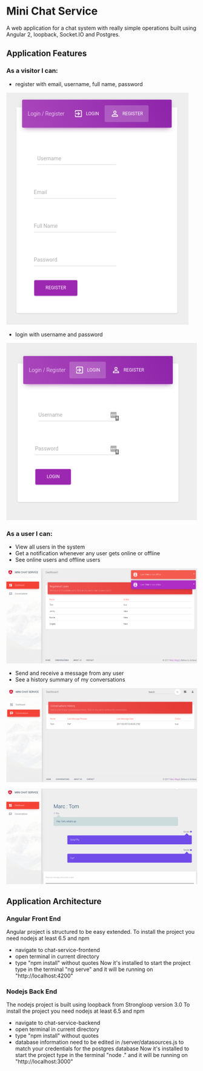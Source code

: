 # Mini Chat Service
A web application for a chat system with really simple operations built using Angular 2, loopback, Socket.IO and Postgres.

## Application Features
### As a visitor I can:
+ register with email, username, full name, password

![REGISTER](/assets/register.png?raw=true)

+ login with username and password

![LOGIN](/assets/login.png?raw=true)

### As a user I can:
+ View all users in the system
+ Get a notification whenever any user gets online or offline
+ See online users and offline users

![HOME](/assets/home.png?raw=true)

+ Send and receive a message from any user
+ See a history summary of my conversations

![HISTORY](/assets/history.png?raw=true)

![CONVERSATION](/assets/conversation.png?raw=true)

## Application Architecture
### Angular Front End
Angular project is structured to be easy extended.
To install the project you need nodejs at least 6.5 and npm
+ navigate to chat-service-frontend
+ open terminal in current directory
+ type "npm install" without quotes
Now it's installed to start the project type in the terminal "ng serve" and it will be running on "http://localhost:4200"

### Nodejs Back End
The nodejs project is built using loopback from Strongloop version 3.0
To install the project you need nodejs at least 6.5 and npm
+ navigate to chat-service-backend
+ open terminal in current directory
+ type "npm install" without quotes
+ database information need to be edited in /server/datasources.js to match your credentials for the postgres database
Now it's installed to start the project type in the terminal "node ." and it will be running on "http://localhost:3000"
